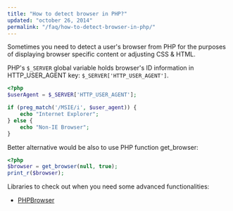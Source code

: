 ```yaml
---
title: "How to detect browser in PHP?"
updated: "october 26, 2014"
permalink: "/faq/how-to-detect-browser-in-php/"
---
```


Sometimes you need to detect a user's browser from PHP for the purposes of displaying browser specific content or adjusting CSS & HTML.

PHP's `$_SERVER` global variable holds browser's ID information in HTTP_USER_AGENT key: `$_SERVER['HTTP_USER_AGENT']`.

```php
<?php
$userAgent = $_SERVER['HTTP_USER_AGENT'];

if (preg_match('/MSIE/i', $user_agent)) {
    echo "Internet Explorer";
} else {
    echo "Non-IE Browser";
}
```

Better alternative would be also to use PHP function get_browser:

```php
<?php
$browser = get_browser(null, true);
print_r($browser);
```

Libraries to check out when you need some advanced functionalities:

* [PHPBrowser](https://github.com/gabrielbull/php-browser)
